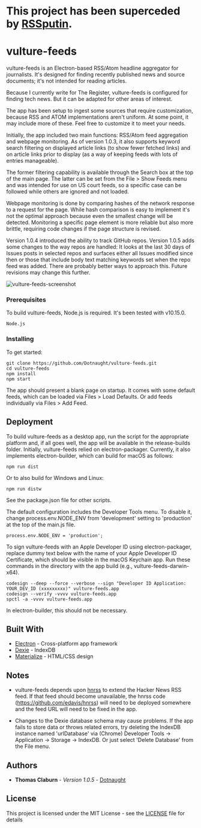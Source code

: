 # This project has been superceded by [RSSputin](https://github.com/Dotnaught/rssputin).

# vulture-feeds

vulture-feeds is an Electron-based RSS/Atom headline aggregator for journalists. It's designed for finding recently published news and source documents; it's not intended for reading articles.

Because I currently write for The Register, vulture-feeds is configured for finding tech news. But it can be adapted for other areas of interest.

The app has been setup to ingest some sources that require customization, because RSS and ATOM implementations aren't uniform. At some point, it may include more of these. Feel free to customize it to meet your needs.

Initially, the app included two main functions: RSS/Atom feed aggregation and webpage monitoring. As of version 1.0.3, it also supports keyword search filtering on displayed article links (to show fewer fetched links) and on article links prior to display (as a way of keeping feeds with lots of entries manageable). 

The former filtering capability is available through the Search box at the top of the main page. The latter can be set from the File > Show Feeds menu and was intended for use on US court feeds, so a specific case can be followed while others are ignored and not loaded.

Webpage monitoring is done by comparing hashes of the network response to a request for the page. While hash comparison is easy to implement it's not the optimal approach because even the smallest change will be detected. Monitoring a specific page element is more reliable but also more brittle, requiring code changes if the page structure is revised.

Version 1.0.4 introduced the ability to track GitHub repos. Version 1.0.5 adds some changes to the way repos are handled: It looks at the last 30 days of Issues posts in selected repos and surfaces either all Issues modified since then or those that include body text matching keywords set when the repo feed was added. There are probably better ways to approach this. Future revisions may change this further.

<img alt="vulture-feeds-screenshot" src="https://user-images.githubusercontent.com/429084/36622694-90e4dd1a-18b3-11e8-9076-e1e344f825ab.png" style="max-width:100%;">

### Prerequisites

To build vulture-feeds, Node.js is required. It's been tested with v10.15.0.

```
Node.js
```

### Installing

To get started:

```
git clone https://github.com/Dotnaught/vulture-feeds.git
cd vulture-feeds
npm install
npm start
```

The app should present a blank page on startup. It comes with some default feeds, which can be loaded via Files > Load Defaults. Or add feeds individually via Files > Add Feed.

## Deployment

To build vulture-feeds as a desktop app, run the script for the appropriate platform and, if all goes well, the app will be available in the release-builds folder. Initially, vulture-feeds relied on electron-packager. Currently, it also implements electron-builder, which can build for macOS as follows:

```
npm run dist
```

Or to also build for Windows and Linux:

```
npm run distw
```

See the package.json file for other scripts.

The default configuration includes the Developer Tools menu. To disable it, change process.env.NODE_ENV from 'development' setting to 'production' at the top of the main.js file.

```
process.env.NODE_ENV = 'production';
```

To sign vulture-feeds with an Apple Developer ID using electron-packager, replace dummy text below with the name of your Apple Developer ID Certificate, which should be visible in the macOS Keychain app. Run these commands in the directory with the app build (e.g., vulture-feeds-darwin-x64).

```
codesign --deep --force --verbose --sign "Developer ID Application: YOUR_DEV_ID (xxxxxxxxx)" vulture-feeds.app
codesign --verify -vvvv vulture-feeds.app
spctl -a -vvvv vulture-feeds.app
```
In electron-builder, this should not be necessary.

## Built With

* [Electron](https://electronjs.org/) - Cross-platform app framework
* [Dexie](https://dexie.org/) - IndexDB
* [Materialize](https://materializecss.com/) - HTML/CSS design 

## Notes

* vulture-feeds depends upon [hnrss](https://edavis.github.io/hnrss/) to extend the Hacker News RSS feed. If that feed should become unavailable, the hnrss code (https://github.com/edavis/hnrss) will need to be deployed somewhere and the feed URL will need to be fixed in the app.

* Changes to the Dexie database schema may cause problems. If the app fails to store data or throws related errors, try deleting the IndexDB instance named 'urlDatabase' via (Chrome) Developer Tools -> Application -> Storage -> IndexDB. Or just select 'Delete Database' from the File menu.

## Authors

* **Thomas Claburn** - *Version 1.0.5* - [Dotnaught](https://github.com/Dotnaught)

## License

This project is licensed under the MIT License - see the [LICENSE](LICENSE.md) file for details
